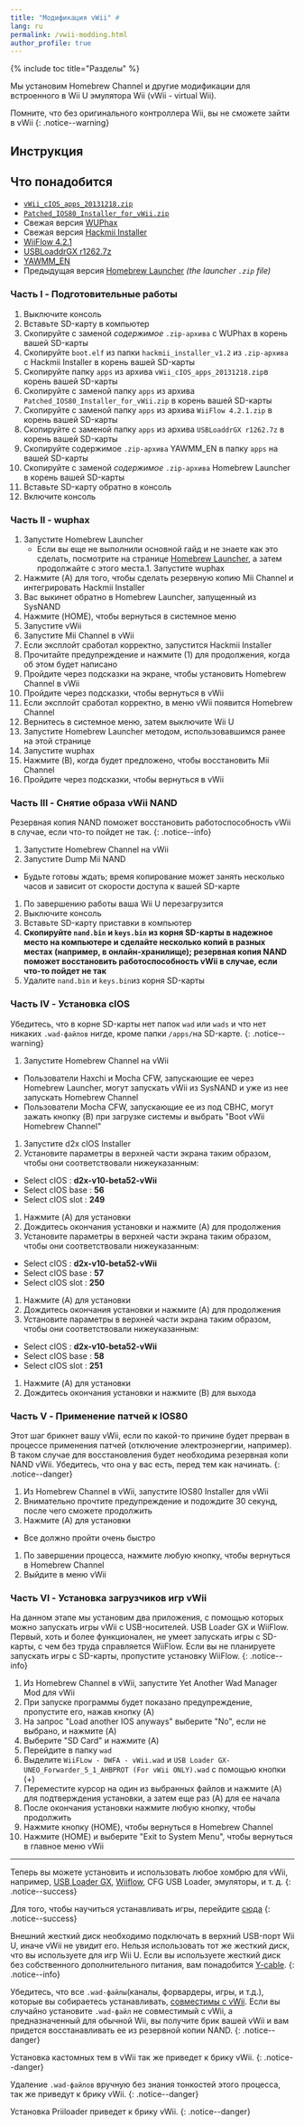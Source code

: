 ```yaml
---
title: "Модификация vWii" #
lang: ru
permalink: /vwii-modding.html
author_profile: true
---
```


{% include toc title="Разделы" %}

Мы установим Homebrew Channel и другие модификации для встроенного в Wii U эмулятора Wii (vWii - virtual Wii).

Помните, что без оригинального контроллера Wii, вы не сможете зайти в vWii
{: .notice--warning}

## Инструкция

## Что понадобится

* [`vWii_cIOS_apps_20131218.zip`](images/vWii_cIOS_apps_20131218.zip)
* [`Patched_IOS80_Installer_for_vWii.zip`](images/Patched_IOS80_Installer_for_vWii.zip)
* Свежая версия [WUPhax](http://wiiubru.com/appstore/zips/wuphax.zip)
* Свежая версия [Hackmii Installer](https://bootmii.org/download/)
* [WiiFlow 4.2.1](https://yadi.sk/d/q397XtTJ3KgKqq)
* [USBLoaddrGX r1262.7z](https://yadi.sk/d/CYaSr-N33KkYpn)
* [YAWMM_EN](https://yadi.sk/d/jOffWhsa3KgLRa)
* Предыдущая версия [Homebrew Launcher](https://github.com/dimok789/homebrew_launcher/releases/tag/1.4) *(the launcher `.zip` file)*


### Часть I - Подготовительные работы

1. Выключите консоль
1. Вставьте SD-карту в компьютер
1. Скопируйте с заменой _содержимое_ `.zip-архива` с WUPhax в корень вашей SD-карты
1. Скопируйте `boot.elf` из папки `hackmii_installer_v1.2` из `.zip-архива` с Hackmii Installer в корень вашей SD-карты
1. Скопируйте папку `apps` из архива `vWii_cIOS_apps_20131218.zip`в корень вашей SD-карты
1. Скопируйте с заменой папку `apps` из архива `Patched_IOS80_Installer_for_vWii.zip` в корень вашей SD-карты
1. Скопируйте с заменой папку `apps` из архива `WiiFlow 4.2.1.zip` в корень вашей SD-карты
1. Скопируйте с заменой папку `apps` из архива `USBLoaddrGX r1262.7z` в корень вашей SD-карты
1. Скопируйте содержимое `.zip-архива` YAWMM_EN в папку `apps` на вашей SD-карты
1. Скопируйте с заменой _содержимое_ `.zip-архива` Homebrew Launcher в корень вашей SD-карты
1. Вставьте SD-карту обратно в консоль
1. Включите консоль

### Часть II - wuphax

1. Запустите Homebrew Launcher
	+ Если вы еще не выполнили основной гайд и не знаете как это сделать, посмотрите на странице [Homebrew Launcher](homebrew-launcher), а затем продолжайте с этого места.1. Запустите wuphax
1. Нажмите (A) для того, чтобы сделать резервную копию Mii Channel и интегрировать Hackmii Installer
1. Вас выкинет обратно в Homebrew Launcher, запущенный из SysNAND
1. Нажмите (HOME), чтобы вернуться в системное меню
1. Запустите vWii
1. Запустите Mii Channel в vWii
1. Если эксплойт сработал корректно, запустится Hackmii Installer
1. Прочитайте предупреждение и нажмите (1) для продолжения, когда об этом будет написано
1. Пройдите через подсказки на экране, чтобы установить Homebrew Channel в vWii
1. Пройдите через подсказки, чтобы вернуться в vWii
1. Если эксплойт сработал корректно, в меню vWii появится Homebrew Channel
1. Вернитесь в системное меню, затем выключите Wii U
1. Запустите Homebrew Launcher методом, использовавшимся ранее на этой странице
1. Запустите wuphax
1. Нажмите (B), когда будет предложено, чтобы восстановить Mii Channel
1. Пройдите через подсказки, чтобы вернуться в vWii

### Часть III - Снятие образа vWii NAND

Резервная копия NAND поможет восстановить работоспособность vWii в случае, если что-то пойдет не так.
{: .notice--info}

1. Запустите Homebrew Channel на vWii
1. Запустите Dump Mii NAND
  + Будьте готовы ждать; время копирование может занять несколько часов и зависит от скорости доступа к вашей SD-карте
1. По завершению работы ваша Wii U перезагрузится
1. Выключите консоль
1. Вставьте SD-карту приставки в компьютер
1. **Скопируйте `nand.bin` и `keys.bin` из корня SD-карты в надежное место на компьютере и сделайте несколько копий в разных местах (например, в онлайн-хранилище); резервная копия NAND поможет восстановить работоспособность vWii в случае, если что-то пойдет не так**
1. Удалите `nand.bin` и `keys.bin`из корня SD-карты

### Часть IV - Установка cIOS

Убедитесь, что в корне SD-карты нет папок `wad` или `wads` и что нет никаких `.wad-файлов` нигде, кроме папки `/apps/`на SD-карте.
{: .notice--warning}

1. Запустите Homebrew Channel на vWii
  + Пользователи Haxchi и Mocha CFW, запускающие ее через Homebrew Launcher, могут запускать vWii из SysNAND и уже из нее запускать Homebrew Channel
  + Пользователи Mocha CFW, запускающие ее из под CBHC, могут зажать кнопку (B) при загрузке системы и выбрать "Boot vWii Homebrew Channel"
1. Запустите d2x cIOS Installer
1. Установите параметры в верхней части экрана таким образом, чтобы они соответствовали нижеуказанным:
  + Select cIOS : **d2x-v10-beta52-vWii**
  + Select cIOS base : **56**
  + Select cIOS slot : **249**
1. Нажмите (A) для установки
1. Дождитесь окончания установки и нажмите (A) для продолжения
1. Установите параметры в верхней части экрана таким образом, чтобы они соответствовали нижеуказанным:
  + Select cIOS : **d2x-v10-beta52-vWii**
  + Select cIOS base : **57**
  + Select cIOS slot : **250**
1. Нажмите (A) для установки
1. Дождитесь окончания установки и нажмите (A) для продолжения
1. Установите параметры в верхней части экрана таким образом, чтобы они соответствовали нижеуказанным:
  + Select cIOS : **d2x-v10-beta52-vWii**
  + Select cIOS base : **58**
  + Select cIOS slot : **251**
1. Нажмите (A) для установки
1. Дождитесь окончания установки и нажмите (B) для выхода

### Часть V - Применение патчей к IOS80

Этот шаг брикнет вашу vWii, если по какой-то причине будет прерван в процессе применения патчей (отключение электроэнергии, например). В таком случае для восстановления будет необходима резервная копи NAND vWii. Убедитесь, что она у вас есть, перед тем как начинать.
{: .notice--danger}

1. Из Homebrew Channel в vWii, запустите IOS80 Installer для vWii
1. Внимательно прочтите предупреждение и подождите 30 секунд, после чего сможете продолжить
1. Нажмите (A) для установки
  + Все должно пройти очень быстро
1. По завершении процесса, нажмите любую кнопку, чтобы вернуться в Homebrew Channel
1. Выйдите в меню vWii

### Часть VI - Установка загрузчиков игр vWii

На данном этапе мы установим два приложения, с помощью которых можно запускать игры vWii с USB-ноcителей. USB Loader GX и WiiFlow. Первый, хоть и более функционален, не умеет запускать игры с SD-карты, с чем без труда справляется WiiFlow. Если вы не планируете запускать игры с SD-карты, пропустите установку WiiFlow.
{: .notice--info}

1. Из Homebrew Channel в vWii, запустите Yet Another Wad Manager Mod для vWii
1. При запуске программы будет показано предупреждение, пропустите его, нажав кнопку (A)
1. На запрос "Load another IOS anyways" выберите "No", если не выбрано, и нажмите (A)
1. Выберите "SD Card" и нажмите (A)
1. Перейдите в папку `wad`
1. Выделите `WiiFLow - DWFA - vWii.wad` и `USB Loader GX-UNEO_Forwarder_5_1_AHBPROT (For vWii ONLY).wad` с помощью кнопки (+)
1. Переместите курсор на один из выбранных файлов и нажмите (A) для подтверждения установки, а затем еще раз (A) для ее начала
1. После окончания установки нажмите любую кнопку, чтобы продолжить
1. Нажмите кнопку (HOME), чтобы вернуться в Homebrew Channel
1. Нажмите (HOME) и выберите "Exit to System Menu", чтобы вернуться в главное меню vWii

___

Теперь вы можете установить и использовать любое хомбрю для vWii, например, [USB Loader GX](games#запуск-wii-игр-в-vwii-через-usb-loader-gx), [Wiiflow](games#запуск-wii-игр-в-vwii-через-wiiflow), CFG USB Loader, эмуляторы, и т. д.
{: .notice--success}

Для того, чтобы научиться устанавливать игры, перейдите [сюда](games)
{: .notice--success}

Внешний жесткий диск необходимо подключать в верхний USB-порт Wii U, иначе vWii не увидит его. Нельзя использовать тот же жесткий диск, что вы используете для игр Wii U. Если вы используете жесткий диск без собственного дополнительного питания, вам понадобится [Y-cable](http://amzn.to/2mjQjin).
{: .notice--info}

Убедитесь, что все `.wad-файлы`(каналы, форвардеры, игры, и т.д.), которые вы собираетесь устанавливать, [совместимы с vWii](https://gbatemp.net/threads/340226/). Если вы случайно установите `.wad-файл` не совместимый с vWii, а предназначенный для обычной Wii, вы получите брик вашей vWii и вам придется восстанавливать ее из резервной копии NAND.
{: .notice--danger}

Установка кастомных тем в vWii так же приведет к брику vWii.
{: .notice--danger}

Удаление `.wad-файлов` вручную без знания тонкостей этого процесса, так же приведут к брику vWii.
{: .notice--danger}

Установка Priiloader приведет к брику vWii.
{: .notice--danger}
